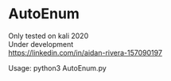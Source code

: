 # AutoEnum
Only tested on kali 2020      
Under development        
https://linkedin.com/in/aidan-rivera-157090197

Usage: python3 AutoEnum.py
